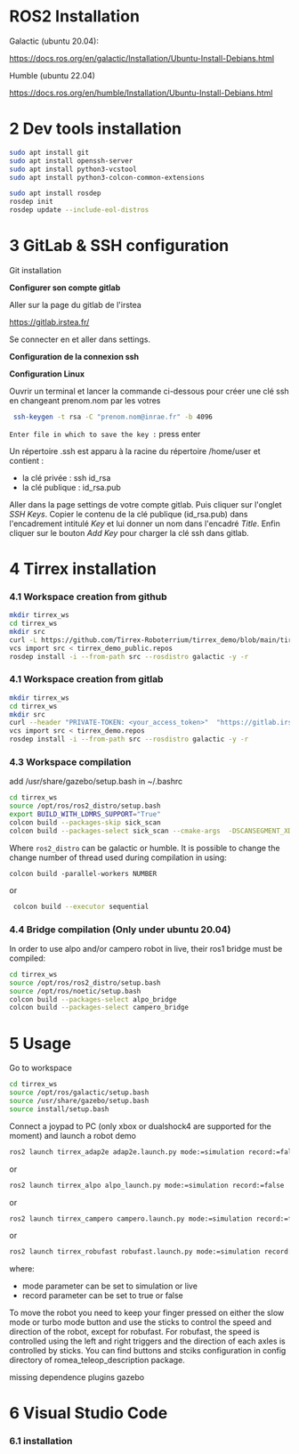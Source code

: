 #  ROS2 Installation

Galactic (ubuntu 20.04):

https://docs.ros.org/en/galactic/Installation/Ubuntu-Install-Debians.html

Humble (ubuntu 22.04)

https://docs.ros.org/en/humble/Installation/Ubuntu-Install-Debians.html



# 2 Dev tools installation

```bash
sudo apt install git
sudo apt install openssh-server
sudo apt install python3-vcstool
sudo apt install python3-colcon-common-extensions

sudo apt install rosdep
rosdep init
rosdep update --include-eol-distros
```



# 3 GitLab & SSH configuration

Git installation

**Configurer son compte gitlab**

Aller sur la page du gitlab de l'irstea

https://gitlab.irstea.fr/

Se connecter en et aller dans settings.

**Configuration de la connexion ssh**

**Configuration Linux**

Ouvrir un terminal et lancer la commande ci-dessous pour créer une clé ssh en changeant prenom.nom par les votres

```bash
 ssh-keygen -t rsa -C "prenom.nom@inrae.fr" -b 4096
```



`Enter file in which to save the key :` press enter

Un répertoire .ssh est apparu à la racine du répertoire /home/user et contient :

- la clé privée : ssh id_rsa
- la clé publique : id_rsa.pub

Aller dans la page settings de votre compte gitlab. Puis cliquer sur l'onglet *SSH Keys*. Copier le contenu de la clé publique (id_rsa.pub) dans l'encadrement intitulé *Key* et lui donner un nom dans l'encadré *Title*. Enfin cliquer sur le bouton *Add Key* pour charger la clé ssh dans gitlab.



# 4 Tirrex installation

### 4.1 Workspace creation from github


```bash
mkdir tirrex_ws
cd tirrex_ws
mkdir src
curl -L https://github.com/Tirrex-Roboterrium/tirrex_demo/blob/main/tirrex_demo_public.repos\?raw\=true  > tirrex_demo_public.repos
vcs import src < tirrex_demo_public.repos
rosdep install -i --from-path src --rosdistro galactic -y -r 
```
### 4.1 Workspace creation from gitlab

```bash
mkdir tirrex_ws
cd tirrex_ws
mkdir src
curl --header "PRIVATE-TOKEN: <your_access_token>"  "https://gitlab.irstea.fr/api/v4/projects/2792/repository/files/tirrex_demo.repos/raw?ref=main"
vcs import src < tirrex_demo.repos
rosdep install -i --from-path src --rosdistro galactic -y -r 
```


### 4.3 Workspace compilation

add /usr/share/gazebo/setup.bash in ~/.bashrc

```bash
cd tirrex_ws
source /opt/ros/ros2_distro/setup.bash
export BUILD_WITH_LDMRS_SUPPORT="True"
colcon build --packages-skip sick_scan
colcon build --packages-select sick_scan --cmake-args  -DSCANSEGMENT_XD=0
```

Where `ros2_distro` can be galactic or humble. It is possible to change the change number of thread used during compilation in using:

```shell
colcon build -parallel-workers NUMBER
```

or

```bash
 colcon build --executor sequential
```



### 4.4 Bridge compilation (Only under ubuntu 20.04)

In order to use alpo and/or campero robot in live, their ros1 bridge must be compiled:

```bash
cd tirrex_ws
source /opt/ros/ros2_distro/setup.bash
source /opt/ros/noetic/setup.bash
colcon build --packages-select alpo_bridge
colcon build --packages-select campero_bridge
```



# 5 Usage

Go to workspace 

```bash
cd tirrex_ws
source /opt/ros/galactic/setup.bash
source /usr/share/gazebo/setup.bash
source install/setup.bash
```

Connect a joypad to PC (only xbox or dualshock4 are supported for the moment) and launch a robot demo

```bash
ros2 launch tirrex_adap2e adap2e.launch.py mode:=simulation record:=false
```

or

```bash
ros2 launch tirrex_alpo alpo_launch.py mode:=simulation record:=false
```

or

```bash
ros2 launch tirrex_campero campero.launch.py mode:=simulation record:=false
```

or

```bash
ros2 launch tirrex_robufast robufast.launch.py mode:=simulation record:=false
```

where:

- mode parameter can be set to simulation or live
- record parameter can be set to true or false 

To move the robot you need to keep your finger pressed on either the slow mode or turbo mode button and use the sticks to control the speed and direction of the robot, except for robufast. For robufast, the speed is controlled using the left and right triggers and the direction of each axles is controlled by sticks. You can find buttons and stciks configuration in config directory of romea_teleop_description package. 

missing dependence plugins gazebo

# 6 Visual Studio Code

### 6.1 installation
